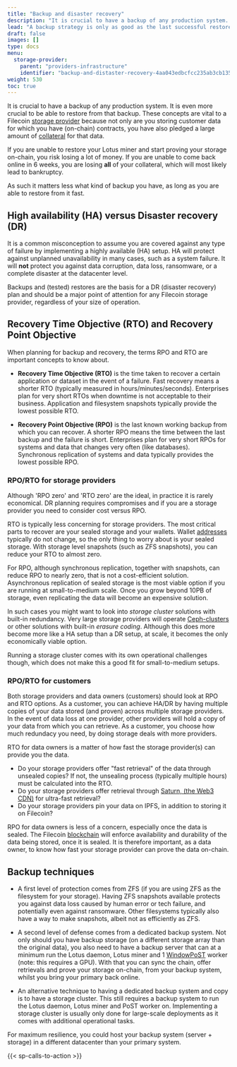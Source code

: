 ```yaml
---
title: "Backup and disaster recovery"
description: "It is crucial to have a backup of any production system. It is even more crucial to be able to restore from a backup."
lead: "A backup strategy is only as good as the last successful restore."
draft: false
images: []
type: docs
menu:
  storage-provider:
    parent: "providers-infrastructure"
    identifier: "backup-and-distaster-recovery-4aa043edbcfcc235ab3cb13503f2603d"
weight: 530
toc: true
---
```


It is crucial to have a backup of any production system. It is even more crucial to be able to restore from that backup. These concepts are vital to a Filecoin [storage provider](https://docs.filecoin.io/reference/general/glossary/#storage-provider) because not only are you storing customer data for which you have (on-chain) contracts, you have also pledged a large amount of [collateral](https://docs.filecoin.io/reference/general/glossary/#collateral) for that data.

If you are unable to restore your Lotus miner and start proving your storage on-chain, you risk losing a lot of money. If you are unable to come back online in 6 weeks, you are losing **all** of your collateral, which will most likely lead to bankruptcy.

As such it matters less what kind of backup you have, as long as you are able to restore from it fast.

## High availability (HA) versus Disaster recovery (DR)

It is a common misconception to assume you are covered against any type of failure by implementing a highly available (HA) setup. HA will protect against unplanned unavailability in many cases, such as a system failure. It will **not** protect you against data corruption, data loss, ransomware, or a complete disaster at the datacenter level.

Backups and (tested) restores are the basis for a DR (disaster recovery) plan and should be a major point of attention for any Filecoin storage provider, regardless of your size of operation.

## Recovery Time Objective (RTO) and Recovery Point Objective

When planning for backup and recovery, the terms RPO and RTO are important concepts to know about.

- **Recovery Time Objective (RTO)** is the time taken to recover a certain application or dataset in the event of a failure. Fast recovery means a shorter RTO (typically measured in hours/minutes/seconds). Enterprises plan for very short RTOs when downtime is not acceptable to their business. Application and filesystem snapshots typically provide the lowest possible RTO.

- **Recovery Point Objective (RPO)** is the last known working backup from which you can recover. A shorter RPO means the time between the last backup and the failure is short. Enterprises plan for very short RPOs for systems and data that changes very often (like databases). Synchronous replication of systems and data typically provides the lowest possible RPO.

### RPO/RTO for storage providers

Although 'RPO zero' and 'RTO zero' are the ideal, in practice it is rarely economical. DR planning requires compromises and if you are a storage provider you need to consider cost versus RPO.

RTO is typically less concerning for storage providers. The most critical parts to recover are your sealed storage and your wallets. Wallet [addresses](https://docs.filecoin.io/reference/general/glossary/#address) typically do not change, so the only thing to worry about is your sealed storage. With storage level snapshots (such as ZFS snapshots), you can reduce your RTO to almost zero.

For RPO, although synchronous replication, together with snapshots, can reduce RPO to nearly zero, that is not a cost-efficient solution. Asynchronous replication of sealed storage is the most viable option if you are running at small-to-medium scale. Once you grow beyond 10PB of storage, even replicating the data will become an expensive solution.

In such cases you might want to look into _storage cluster_ solutions with built-in redundancy. Very large storage providers will operate [Ceph-clusters](https://en.wikipedia.org/wiki/Ceph_(software)) or other solutions with built-in _erasure coding_. Although this does more become more like a HA setup than a DR setup, at scale, it becomes the only economically viable option.

Running a storage cluster comes with its own operational challenges though, which does not make this a good fit for small-to-medium setups.

### RPO/RTO for customers

Both storage providers and data owners (customers) should look at RPO and RTO options. As a customer, you can achieve HA/DR by having multiple copies of your data stored (and proven) across multiple storage providers. In the event of data loss at one provider, other providers will hold a copy of your data from which you can retrieve. As a customer, you choose how much redundacy you need, by doing storage deals with more providers.

RTO for data owners is a matter of how fast the storage provider(s) can provide you the data.

- Do your storage providers offer "fast retrieval" of the data through unsealed copies? If not, the unsealing process (typically multiple hours) must be calculated into the RTO.
- Do your storage providers offer retrieval through [Saturn, (the Web3 CDN)](https://saturn.tech) for ultra-fast retrieval?
- Do your storage providers pin your data on IPFS, in addition to storing it on Filecoin?

RPO for data owners is less of a concern, especially once the data is sealed. The Filecoin [blockchain](https://docs.filecoin.io/reference/general/glossary/#blockchain) will enforce availability and durability of the data being stored, once it is sealed. It is therefore important, as a data owner, to know how fast your storage provider can prove the data on-chain.

## Backup techniques

- A first level of protection comes from ZFS (if you are using ZFS as the filesystem for your storage). Having ZFS snapshots available protects you against data loss caused by human error or tech failure, and potentially even against ransomware. Other filesystems typically also have a way to make snapshots, albeit not as efficiently as ZFS.

- A second level of defense comes from a dedicated backup system. Not only should you have backup storage (on a different storage array than the original data), you also need to have a backup server that can at a minimum run the Lotus daemon, Lotus miner and 1 [WindowPoST](https://docs.filecoin.io/reference/general/glossary/#window-proof-of-spacetime-windowpost) worker (note: this requires a GPU). With that you can sync the chain, offer retrievals and prove your storage on-chain, from your backup system, whilst you bring your primary back online.

- An alternative technique to having a dedicated backup system and copy is to have a storage cluster. This still requires a backup system to run the Lotus daemon, Lotus miner and PoST worker on. Implementing a storage cluster is usually only done for large-scale deployments as it comes with additional operational tasks.

For maximum resilience, you could host your backup system (server + storage) in a different datacenter than your primary system.

{{< sp-calls-to-action >}}
